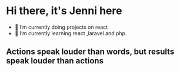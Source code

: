 # Hi there, it's Jenni here
- 🔭 I’m currently doing projects on react
- 🌱 I’m currently learning react ,laravel and php.
<h2>Actions speak louder than words, but results speak louder than actions<h2>
